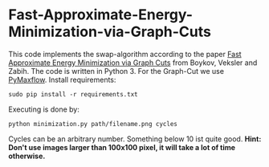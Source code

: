 # Fast-Approximate-Energy-Minimization-via-Graph-Cuts

This code implements the swap-algorithm according to the paper [Fast Approximate Energy Minimization via Graph Cuts](https://dl.acm.org/citation.cfm?id=505473) from Boykov, Veksler and Zabih.
The code is written in Python 3.
For the Graph-Cut we use [PyMaxflow](https://github.com/pmneila/PyMaxflow). 
Install requirements:

    sudo pip install -r requirements.txt

Executing is done by:

    python minimization.py path/filename.png cycles

Cycles can be an arbitrary number. Something below 10 ist quite good.
**Hint: Don't use images larger than 100x100 pixel, it will take a lot of time otherwise.**

